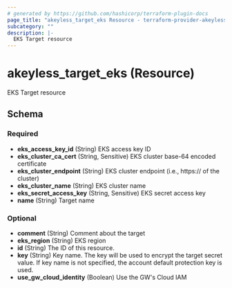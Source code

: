 ```yaml
---
# generated by https://github.com/hashicorp/terraform-plugin-docs
page_title: "akeyless_target_eks Resource - terraform-provider-akeyless"
subcategory: ""
description: |-
  EKS Target resource
---
```


# akeyless_target_eks (Resource)

EKS Target resource



<!-- schema generated by tfplugindocs -->
## Schema

### Required

- **eks_access_key_id** (String) EKS access key ID
- **eks_cluster_ca_cert** (String, Sensitive) EKS cluster base-64 encoded certificate
- **eks_cluster_endpoint** (String) EKS cluster endpoint (i.e., https://<IP> of the cluster)
- **eks_cluster_name** (String) EKS cluster name
- **eks_secret_access_key** (String, Sensitive) EKS secret access key
- **name** (String) Target name

### Optional

- **comment** (String) Comment about the target
- **eks_region** (String) EKS region
- **id** (String) The ID of this resource.
- **key** (String) Key name. The key will be used to encrypt the target secret value. If key name is not specified, the account default protection key is used.
- **use_gw_cloud_identity** (Boolean) Use the GW's Cloud IAM


